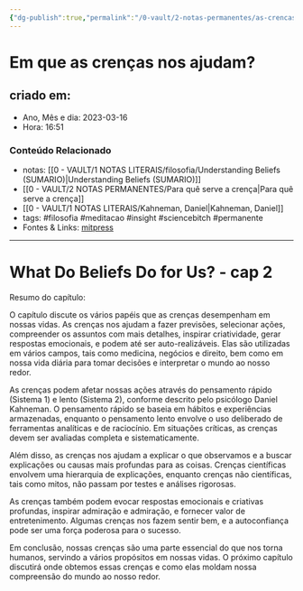 ```yaml
---
{"dg-publish":true,"permalink":"/0-vault/2-notas-permanentes/as-crencas-nos-ajudam-a-fazer-previsoes-selecionar-acoes-compreender-os-assuntos-com-mais-detalhes/","tags":["permanente","filosofia","meditacao","insight","sciencebitch"],"dgHomeLink":true,"dgShowLocalGraph":true,"dgShowFileTree":true,"dgEnableSearch":true}
---
```


#  Em que as crenças nos ajudam?

## criado em: 

- Ano, Mês e dia: 2023-03-16
- Hora: 16:51

### Conteúdo Relacionado

- notas: [[0 - VAULT/1 NOTAS LITERAIS/filosofia/Understanding Beliefs (SUMARIO)\|Understanding Beliefs (SUMARIO)]]
- [[0 - VAULT/2 NOTAS PERMANENTES/Para quê serve a crença\|Para quê serve a crença]]
- [[0 - VAULT/1 NOTAS LITERAIS/Kahneman, Daniel\|Kahneman, Daniel]]
- tags: #filosofia #meditacao #insight #sciencebitch #permanente
- Fontes & Links: [mitpress](https://mitpress.mit.edu/9780262526432/understanding-beliefs/)
---

# What Do Beliefs Do for Us? - cap 2

Resumo do capítulo:

O capítulo discute os vários papéis que as crenças desempenham em nossas vidas. As crenças nos ajudam a fazer previsões, selecionar ações, compreender os assuntos com mais detalhes, inspirar criatividade, gerar respostas emocionais, e podem até ser auto-realizáveis. Elas são utilizadas em vários campos, tais como medicina, negócios e direito, bem como em nossa vida diária para tomar decisões e interpretar o mundo ao nosso redor.

As crenças podem afetar nossas ações através do pensamento rápido (Sistema 1) e lento (Sistema 2), conforme descrito pelo psicólogo Daniel Kahneman. O pensamento rápido se baseia em hábitos e experiências armazenadas, enquanto o pensamento lento envolve o uso deliberado de ferramentas analíticas e de raciocínio. Em situações críticas, as crenças devem ser avaliadas completa e sistematicamente.

Além disso, as crenças nos ajudam a explicar o que observamos e a buscar explicações ou causas mais profundas para as coisas. Crenças científicas envolvem uma hierarquia de explicações, enquanto crenças não científicas, tais como mitos, não passam por testes e análises rigorosas.

As crenças também podem evocar respostas emocionais e criativas profundas, inspirar admiração e admiração, e fornecer valor de entretenimento. Algumas crenças nos fazem sentir bem, e a autoconfiança pode ser uma força poderosa para o sucesso.

Em conclusão, nossas crenças são uma parte essencial do que nos torna humanos, servindo a vários propósitos em nossas vidas. O próximo capítulo discutirá onde obtemos essas crenças e como elas moldam nossa compreensão do mundo ao nosso redor.